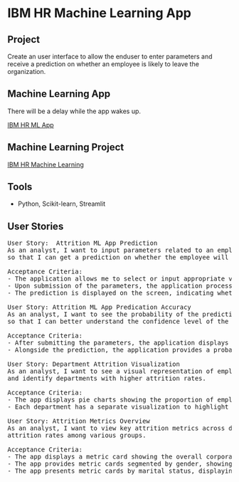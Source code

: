 # IBM HR Machine Learning App


## Project
Create an user interface to allow the enduser to enter parameters and receive a prediction on whether an employee is likely to leave the organization.

## Machine Learning App
<p> There will be a delay while the app wakes up.</p>

[IBM HR ML App](https://cnk6qkvewrx6lchhmdkgah.streamlit.app/)

## Machine Learning Project
[IBM HR Machine Learning](https://github.com/Sarah269/glowing-dollop/tree/main/IBM_HR_Attrition)

## Tools
- Python, Scikit-learn, Streamlit

## User Stories
<pre>
User Story:  Attrition ML App Prediction
As an analyst, I want to input parameters related to an employee into an application, 
so that I can get a prediction on whether the employee will leave the company. 

Acceptance Criteria:
- The application allows me to select or input appropriate values for each parameter.
- Upon submission of the parameters, the application processes the input and generates a prediction.
- The prediction is displayed on the screen, indicating whether the employee will leave or stay.

User Story: Attrition ML App Predication Accuracy
As an analyst, I want to see the probability of the prediction's accuracy alongside the prediction itself, 
so that I can better understand the confidence level of the model's output and make informed decisions.

Acceptance Criteria:
- After submitting the parameters, the application displays a prediction result indicating the likelihood of attrition.
- Alongside the prediction, the application provides a probability score representing the accuracy of the prediction.

User Story: Department Attrition Visualization
As an analyst, I want to see a visual representation of employee attrition by department so that I can analyze trends 
and identify departments with higher attrition rates.

Acceptance Criteria:
- The app displays pie charts showing the proportion of employees who have left versus those who remain, segmented by department.
- Each department has a separate visualization to highlight attrition distribution.

User Story: Attrition Metrics Overview
As an analyst, I want to view key attrition metrics across different employee demographics so that I can compare 
attrition rates among various groups.

Acceptance Criteria:
- The app displays a metric card showing the overall corporate attrition percentage.
- The app provides metric cards segmented by gender, showing attrition rates for male and female employees.
- The app presents metric cards by marital status, displaying attrition percentages for one or more categories (e.g., single, married).  

</pre>
